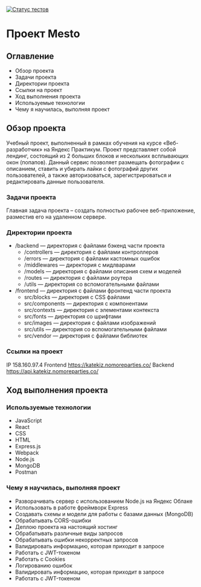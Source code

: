 [![Статус тестов](../../actions/workflows/tests.yml/badge.svg)](../../actions/workflows/tests.yml)

# Проект Mesto

## Оглавление
* Обзор проекта
* Задачи проекта
* Директории проекта
* Ссылки на проект
* Ход выполнения проекта
* Используемые технологии
* Чему я научилась, выполняя проект

## Обзор проекта
Учебный проект, выполненный в рамках обучения на курсе «Веб-разработчик» на Яндекс Практикум. Проект представляет собой лендинг, состоящий из 2 больших блоков и нескольких всплывающих окон (попапов). Данный сервис позволяет размещать фотографии с описанием, ставить и убирать лайки с фотографий других пользователей, а также авторизоваться, зарегистрироваться и редактировать данные пользователя.

### Задачи проекта
Главная задача проекта – создать полностью рабочее веб-приложение, разместив его на удаленном сервере.

### Директории проекта
* /backend — директория с файлами бэкенд части проекта
  + /controllers — директория с файлами контроллеров
  + /errors — директория с файлами кастомных ошибок
  + /middlewares — директория с мидлварами
  + /models — директория с файлами описания схем и моделей
  + /routes — директория с файлами роутера
  + /utils — директория со вспомогательными файлами
* /frontend — директория с файлами фронтенд части проекта
  + src/blocks — директория с CSS файлами
  + src/components — директория с компонентами
  + src/contexts — директория с элементами контекста
  + src/fonts — директория со шрифтами
  + src/images — директория с файлами изображений
  + src/utils — директория со вспомогательными файлами
  + src/vendor — директория с файлами библиотек

### Ссылки на проект
IP 158.160.97.4
Frontend https://katekiz.nomoreparties.co/
Backend https://api.katekiz.nomoreparties.co/

## Ход выполнения проекта

### Используемые технологии
* JavaScript
* React
* CSS
* HTML
* Express.js
* Webpack
* Node.js
* MongoDB
* Postman

### Чему я научилась, выполняя проект
* Разворачивать сервер с использованием Node.js  на Яндекс Облаке
* Использовать в работе фреймворк Express
* Создавать схемы и модели для работы с базами данных (MongoDB)
* Обрабатывать CORS-ошибки
* Деплою проекта на настоящий хостинг
* Обрабатывать различные виды запросов
* Обрабатывать ошибки некорректных запросов
* Валидировать информацию, которая приходит в запросе
* Работать с JWT-токеном
* Работать с Cookies
* Логированию ошибок
* Валидировать информацию, которая приходит в запросе
* Работать с JWT-токеном
